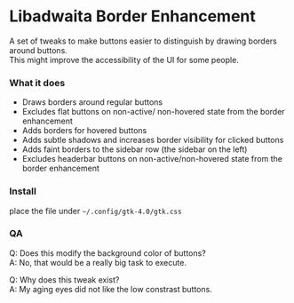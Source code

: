 # Libadwaita Border Enhancement

A set of tweaks to make buttons easier to distinguish by drawing borders around buttons.\
This might improve the accessibility of the UI for some people.

### What it does
- Draws borders around regular buttons
- Excludes flat buttons on non-active/ non-hovered state from the border enhancement
- Adds borders for hovered buttons
- Adds subtle shadows and increases border visibility for clicked buttons
- Adds faint borders to the sidebar row (the sidebar on the left)
- Excludes headerbar buttons on non-active/non-hovered state from the border enhancement
### Install

place the file under `~/.config/gtk-4.0/gtk.css`

### QA

Q: Does this modify the background color of buttons?\
A: No, that would be a really big task to execute.

Q: Why does this tweak exist?\
A: My aging eyes did not like the low constrast buttons.
